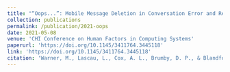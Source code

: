 ```yaml
---
title: "“Oops...”: Mobile Message Deletion in Conversation Error and Regret Remediation"
collection: publications
permalink: /publication/2021-oops
date: 2021-05-08
venue: 'CHI Conference on Human Factors in Computing Systems'
paperurl: 'https://doi.org/10.1145/3411764.3445118'
link: 'https://doi.org/10.1145/3411764.3445118'
citation: 'Warner, M., Lascau, L., Cox, A. L., Brumby, D. P., & Blandford, A. 2021. &quot;Oops...&quot;: Mobile Message Deletion in Conversation Error and Regret Remediation <i>In Proceedings of the 2021 CHI Conference on Human Factors in Computing Systems (pp. 1-13).</i>'
---
```

